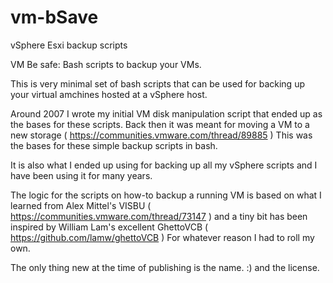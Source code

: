 # vm-bSave
vSphere Esxi backup scripts

VM Be safe: Bash scripts to backup your VMs. 

This is very minimal set of bash scripts that can be used for backing up your virtual amchines hosted at a vSphere host.

Around 2007 I wrote my initial VM disk manipulation script that ended up as the bases for these scripts.
Back then it was meant for moving a VM to a new storage ( https://communities.vmware.com/thread/89885 ) 
This was the bases for these simple backup scripts in bash.

It is also what I ended up using for backing up all my vSphere scripts and I have been using it for many years.

The logic for the scripts on how-to backup a running VM is based on what I learned from Alex Mittel's VISBU ( https://communities.vmware.com/thread/73147 ) and a tiny bit has been inspired by William Lam's excellent GhettoVCB ( https://github.com/lamw/ghettoVCB ) 
For whatever reason I had to roll my own.

The only thing new at the time of publishing is the name. :) and the license.
